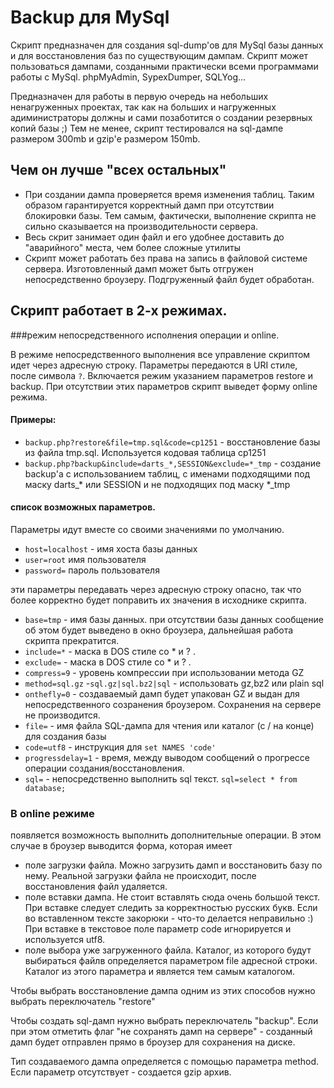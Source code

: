 # Backup для MySql
Скрипт предназначен для создания sql-dump'ов для MySql базы данных и для восстановления баз
по существующим дампам. Скрипт может пользоваться дампами, созданными практически всеми программами
работы с MySql. phpMyAdmin, SypexDumper, SQLYog...

Предназначен для работы в первую очередь на небольших ненагруженных проектах, так как на больших и нагруженных
адиминистраторы должны и сами позаботится о создании резервных копий базы ;)
Тем не менее, скрипт тестировался на sql-дампе размером 300mb и gzip'е размером 150mb.

## Чем он лучше "всех остальных"

*   При создании дампа проверяется время изменения таблиц. Таким образом гарантируется корректный дамп
    при отсутствии блокировки базы. Тем самым, фактически, выполнение скрипта не сильно сказывается
    на производительности сервера.
*   Весь скрит занимает один файл и его удобнее доставить до "аварийного" места, чем более сложные утилиты
*   Скрипт может работать без права на запись в файловой системе сервера. Изготовленный дамп может
    быть отгружен непосредственно броузеру. Подгруженный файл будет обработан.

## Скрипт работает в 2-х режимах.

###режим непосредственного исполнения операции и online.

В режиме непосредственного выполнения
все управление скриптом идет через адресную строку. Параметры передаются в URI стиле, после символа `?`. Включается режим указанием параметров restore и backup. При отсутствии этих параметров скрипт выведет форму online режима.

#### Примеры:

* `backup.php?restore&file=tmp.sql&code=cp1251` - восстановление базы из файла tmp.sql. Используется
кодовая таблица cp1251
* `backup.php?backup&include=darts_*,SESSION&exclude=*_tmp` - создание backup'а с использованием таблиц,
с именами подходящими под маску darts_* или SESSION и не подходящих под маску *_tmp

####  список возможных параметров.
Параметры идут вместе со своими значениями по умолчанию.

* `host=localhost` - имя хоста базы данных
* `user=root` имя пользователя
* `password=` пароль пользователя

эти параметры передавать через адресную строку опасно, так что более корректно будет поправить их значения
в исходнике скрипта.

* `base=tmp` - имя базы данных. при отсутствии базы данных сообщение об этом будет выведено в окно броузера, дальнейшая работа скрипта прекратится.
* `include=*` - маска в DOS стиле со * и ? .
* `exclude=`  - маска в DOS стиле со * и ? .
* `compress=9` - уровень компрессии при использовании метода GZ
* `method=sql.gz` -`sql.gz|sql.bz2|sql` - использовать gz,bz2 или plain sql 
* `onthefly=0` - создаваемый дамп будет упакован GZ и выдан для непосредственного созранения броузером. Сохранения на сервере не производится.
* `file=` - имя файла SQL-дампа для чтения или каталог (с / на конце) для создания базы
* `code=utf8` - инструкция для `set NAMES 'code'`
* `progressdelay=1` - время, между выводом сообщений о прогрессе операции создания/восстановления.
* `sql=` - непосредственно выполнить sql текст. `sql=select * from database;`

### В online режиме
появляется возможность выполнить дополнительные операции. В этом случае в броузер выводится форма, которая имеет

* поле загрузки файла. Можно загрузить дамп и восстановить базу по нему. Реальной загрузки
файла не происходит, после восстановления файл удаляется.
* поле вставки дампа. Не стоит вставлять сюда очень большой текст. При вставке следует следить за корректностью
русских букв. Если во вставленном тексте закорюки - что-то делается неправильно :) При вставке в текстовое поле параметр code игнорируется и используется utf8.
* поле выбора уже загруженного файла. Каталог, из которого будут выбираться файлв определяется параметром
file адресной строки. Каталог из этого параметра и является тем самым каталогом.

Чтобы выбрать восстановление дампа одним из этих способов нужно выбрать переключатель "restore"

Чтобы создать sql-дамп нужно выбрать переключатель "backup". Если при этом отметить флаг
"не сохранять дамп на сервере" - созданный дамп будет отправлен прямо в броузер для сохранения на диске.

Тип создаваемого дампа определяется с помощью параметра method. Если параметр
отсутствует - создается gzip архив.

